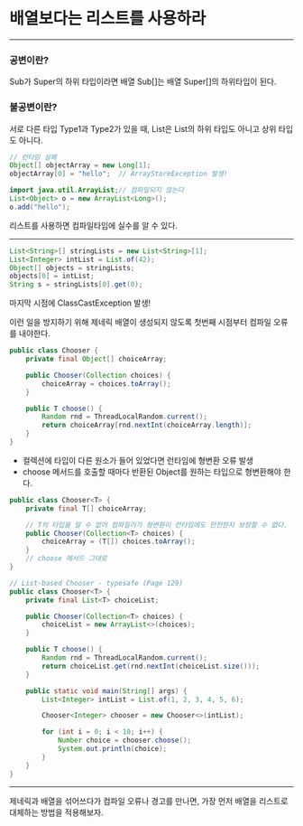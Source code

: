 # 배열보다는 리스트를 사용하라

---


### 공변이란?
Sub가 Super의 하위 타입이라면 배열 Sub[]는 배열 Super[]의 하위타입이 된다.

### 불공변이란?
서로 다른 타입 Type1과 Type2가 있을 때, List<Type1>은 List<Type2>의 하위 타입도 아니고 상위 타입도 아니다.

``` java
// 런타임 실패
Object[] objectArray = new Long[1];
objectArray[0] = "hello";  // ArrayStoreException 발생!
```

``` java
import java.util.ArrayList;// 컴파일되지 않는다
List<Object> o = new ArrayList<Long>();
o.add("hello");
```

리스트를 사용하면 컴파일타임에 실수를 알 수 있다.

---

``` java
List<String>[] stringLists = new List<String>[1];
List<Integer> intList = List.of(42);
Object[] objects = stringLists;
objects[0] = intList;
String s = stringLists[0].get(0);
```
마지막 시점에 ClassCastException 발생!

이런 일을 방지하기 위해 제네릭 배열이 생성되지 않도록 첫번째 시점부터 컴파일 오류를 내야한다.

```java
public class Chooser {
    private final Object[] choiceArray;

    public Chooser(Collection choices) {
        choiceArray = choices.toArray();
    }

    public T choose() {
        Random rnd = ThreadLocalRandom.current();
        return choiceArray[rnd.nextInt(choiceArray.length)];
    }
}
```

- 컬렉션에 타입이 다른 원소가 들어 있었다면 런타임에 형변환 오류 발생
- choose 메서드를 호출할 때마다 반환된 Object를 원하는 타입으로 형변환해야 한다.

```java
public class Chooser<T> {
    private final T[] choiceArray;

    // T의 타입을 알 수 없어 컴파일러가 형변환이 런타임에도 안전한지 보장할 수 없다.
    public Chooser(Collection<T> choices) {
        choiceArray = (T[]) choices.toArray();
    }
    // choose 메서드 그대로
}
```



```java
// List-based Chooser - typesafe (Page 129)
public class Chooser<T> {
    private final List<T> choiceList;

    public Chooser(Collection<T> choices) {
        choiceList = new ArrayList<>(choices);
    }

    public T choose() {
        Random rnd = ThreadLocalRandom.current();
        return choiceList.get(rnd.nextInt(choiceList.size()));
    }

    public static void main(String[] args) {
        List<Integer> intList = List.of(1, 2, 3, 4, 5, 6);

        Chooser<Integer> chooser = new Chooser<>(intList);

        for (int i = 0; i < 10; i++) {
            Number choice = chooser.choose();
            System.out.println(choice);
        }
    }
}
```

---

제네릭과 배열을 섞어쓰다가 컴파일 오류나 경고를 만나면, 가장 먼저 배열을 리스트로 대체하는 방법을 적용해보자.